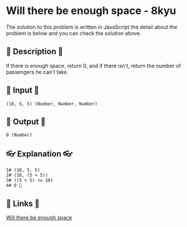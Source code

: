 # Will there be enough space - 8kyu

The solution to this problem is written in JavaScript the detail about the problem is below and you can check the solution above.

## 💬 Description 💬

If there is enough space, return 0, and if there isn't, return the number of passengers he can't take.

## 🥚 Input 🥚

```
(10, 5, 5) (Number, Number, Number)
```

## 🐣 Output 🐣

```
0 (Number)
```

## 👓 Explanation 👓

```
1# (10, 5, 5)
2# (10, (5 + 5))
3# ((5 + 5) <= 10)
4# 0 🎉
```

## 🔗 Links 🔗

[Will there be enough space](https://www.codewars.com/kata/5875b200d520904a04000003)
